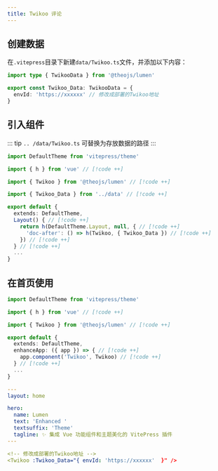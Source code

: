 ```yaml
---
title: Twikoo 评论
---
```


<Links
  :items="[
    {
      name: '如何部署请查看 Twikoo 文档',
      image: 'https://twikoo.js.org/twikoo-logo-home.png',
      desc: '一个简洁、安全、免费的静态网站评论系统。',
      link: 'https://twikoo.js.org/quick-start.html'
    }
  ]"
/>

## 创建数据

在`.vitepress`目录下新建`data/Twikoo.ts`文件，并添加以下内容：

```ts [.vitepress/data/Twikoo.ts]
import type { TwikooData } from '@theojs/lumen'

export const Twikoo_Data: TwikooData = {
  envId: 'https://xxxxxx' // 修改成部署的Twikoo地址
}
```

## 引入组件

::: tip
`.. /data/Twikoo.ts` 可替换为存放数据的路径
:::

```ts [.vitepress/theme/index.ts]
import DefaultTheme from 'vitepress/theme'

import { h } from 'vue' // [!code ++]

import { Twikoo } from '@theojs/lumen' // [!code ++]

import { Twikoo_Data } from '../data' // [!code ++]

export default {
  extends: DefaultTheme,
  Layout() { // [!code ++]
    return h(DefaultTheme.Layout, null, { // [!code ++]
      'doc-after': () => h(Twikoo, { Twikoo_Data }) // [!code ++]
    }) // [!code ++]
  } // [!code ++]
  ...
}
```

## 在首页使用

```ts [.vitepress/theme/index.ts]
import DefaultTheme from 'vitepress/theme'

import { h } from 'vue' // [!code ++]

import { Twikoo } from '@theojs/lumen' // [!code ++]

export default {
  extends: DefaultTheme,
  enhanceApp: ({ app }) => { // [!code ++]
    app.component('Twikoo', Twikoo) // [!code ++]
  } // [!code ++]
  ...
}
```

```yaml [.vitepress/index.md]
---
layout: home

hero:
  name: Lumen
  text: 'Enhanced '
  textsuffix: 'Theme'
  tagline: ✨ 集成 Vue 功能组件和主题美化的 VitePress 插件
---

<!-- 修改成部署的Twikoo地址 -->
<Twikoo :Twikoo_Data="{ envId: 'https://xxxxxx'  }" />
```
